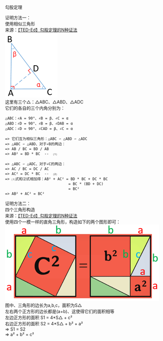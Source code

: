 勾股定理  

证明方法一：  
          使用相似三角形  
          来源：[【TED-Ed】勾股定理的N种证法](https://www.bilibili.com/video/av17519252)  
![photo](images/1001.png)  
这里有三个△：△ABC、△ABD、△ADC  
它们的各自的三个内角分别为：  
```
△ABC：∠A = 90°、∠B = β、∠C = α  
△ABD：∠D = 90°、∠B = β、∠DAB = α  
△ADC：∠D = 90°、∠CAD = β、∠C = α  
  
=> 它们互为相似三角形：△ABC ∽ △ABD ∽ △ADC  
=> △ABC ∽ △ABD、对于∠B的两边：  
=> AB / BC = BD / AB  
=> AB² = BD * BC  --  ⑴  
  
=> △ABC ∽ △ADC、对于∠C的两边：  
=> AC / BC = DC / AC  
=> AC² = DC * BC  --  ⑵  
=> ⑴式和⑵式相加得：AB² + AC² = BD * BC + DC * BC  
                             = BC * (BD + DC)  
                             = BC²  
=> AB² + AC² = BC²  
```
  
证明方法二：  
          四个三角形构造  
          来源：[【TED-Ed】勾股定理的N种证法](https://www.bilibili.com/video/av17519252)  
使用四个一模一样的直角三角形，构造如下的两个图形即可：  
![photo](images/1002.png)  
图中、三角形的边长为a,b,c，面积为S△  
左右两个正方形的边长都是(a+b)、这使得它们的面积相等  
左边正方形的面积 S1 = 4\*S△ + c²  
右边正方形的面积 S2 = 4\*S△ + b² + a²  
=> S1 = S2  
=> a² + b² = c²  
